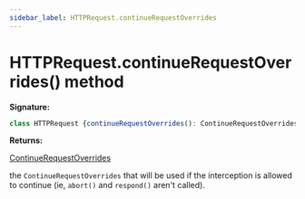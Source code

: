```yaml
---
sidebar_label: HTTPRequest.continueRequestOverrides
---
```

# HTTPRequest.continueRequestOverrides() method

**Signature:**

```typescript
class HTTPRequest {continueRequestOverrides(): ContinueRequestOverrides;}
```
**Returns:**

[ContinueRequestOverrides](./puppeteer.continuerequestoverrides.md)

the `ContinueRequestOverrides` that will be used if the interception is allowed to continue (ie, `abort()` and `respond()` aren't called).

